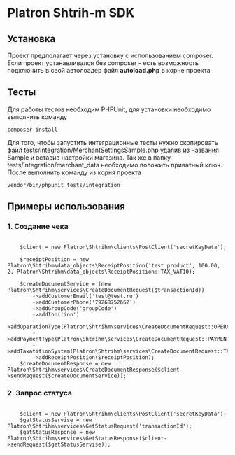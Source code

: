 Platron Shtrih-m SDK
===============
## Установка

Проект предполагает через установку с использованием composer. 
Если проект устанавливался без composer - есть возможность подключить в свой автолоадер файл **autoload.php** в корне проекта

## Тесты
Для работы тестов необходим PHPUnit, для установки необходимо выполнить команду
```
composer install
```
Для того, чтобы запустить интеграционные тесты нужно скопировать файл tests/integration/MerchantSettingsSample.php удалив 
из названия Sample и вставив настройки магазина. Так же в папку tests/integration/merchant_data необходимо положить приватный
ключ. После выполнить команду из корня проекта
```
vendor/bin/phpunit tests/integration
```

## Примеры использования

### 1. Создание чека

<pre><code>
    $client = new Platron\Shtrihm\clients\PostClient('secretKeyData');
        
    $receiptPosition = new Platron\Shtrihm\data_objects\ReceiptPosition('test product', 100.00, 2, Platron\Shtrihm\data_objects\ReceiptPosition::TAX_VAT10);

    $createDocumentService = (new Platron\Shtrihm\services\CreateDocumentRequest($transactionId))
        ->addCustomerEmail('test@test.ru')
        ->addCustomerPhone('79268752662')
        ->addGroupCode('groupCode')
        ->addInn('inn')
        ->addOperationType(Platron\Shtrihm\services\CreateDocumentRequest::OPERATION_TYPE_BUY)
        ->addPaymentType(Platron\Shtrihm\services\CreateDocumentRequest::PAYMENT_TYPE_ELECTRON)
        ->addTaxatitionSystem(Platron\Shtrihm\services\CreateDocumentRequest::TAXATITION_SYSTEM_ESN)
        ->addReceiptPosition($receiptPosition);
    $createDocumentResponse = new Platron\Shtrihm\services\CreateDocumentResponse($client->sendRequest($createDocumentService));
</pre></code>

### 2. Запрос статуса 

<pre><code>
    $client = new Platron\Shtrihm\clients\PostClient('secretKeyData');
    $getStatusServise = new Platron\Shtrihm\services\GetStatusRequest('transactionId');
    $getStatusResponse = new Platron\Shtrihm\services\GetStatusResponse($client->sendRequest($getStatusServise));
</pre></code>